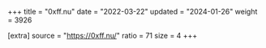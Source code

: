 +++
title = "0xff.nu"
date = "2022-03-22"
updated = "2024-01-26"
weight = 3926

[extra]
source = "https://0xff.nu/"
ratio = 71
size = 4
+++
